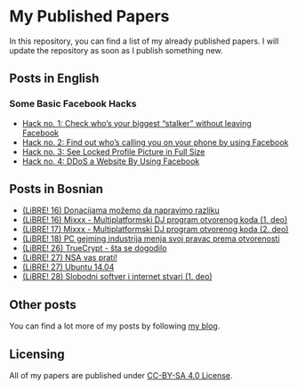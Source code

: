 # My Published Papers

In this repository, you can find a list of my already published papers. I will update the repository as soon as I publish something new.

## Posts in English

### Some Basic Facebook Hacks

* [Hack no. 1: Check who’s your biggest “stalker” without leaving Facebook](https://github.com/aleksandar-todorovic/my-published-papers/blob/master/en/01%20Check%20Who%27s%20Your%20Biggest%20%22Stalker%22%20Without%20Leaving%20Facebook.md)
* [Hack no. 2: Find out who’s calling you on your phone by using Facebook](https://github.com/aleksandar-todorovic/my-published-papers/blob/master/en/02%20Find%20Out%20Who%27s%20Calling%20You%20on%20Your%20Phone%20by%20Using%20Facebook.md)
* [Hack no. 3: See Locked Profile Picture in Full Size](https://github.com/aleksandar-todorovic/my-published-papers/blob/master/en/03%20See%20Locked%20Profile%20Picture%20in%20Full%20Size.md)
* [Hack no. 4: DDoS a Website By Using Facebook](https://github.com/aleksandar-todorovic/my-published-papers/blob/master/en/04%20DDoS%20a%20Website%20By%20Using%20Facebook.md)

## Posts in Bosnian

* [(LiBRE! 16) Donacijama možemo da napravimo razliku](https://github.com/aleksandar-todorovic/my-published-papers/tree/master/bs)
* [(LiBRE! 16) Mixxx - Multiplatformski DJ program otvorenog koda (1. deo)](https://github.com/aleksandar-todorovic/my-published-papers/tree/master/bs)
* [(LiBRE! 17) Mixxx - Multiplatformski DJ program otvorenog koda (2. deo)](https://github.com/aleksandar-todorovic/my-published-papers/tree/master/bs)
* [(LiBRE! 18) PC gejming industrija menja svoj pravac prema otvorenosti](https://github.com/aleksandar-todorovic/my-published-papers/tree/master/bs)
* [(LiBRE! 26) TrueCrypt - šta se dogodilo](https://github.com/aleksandar-todorovic/my-published-papers/tree/master/bs)
* [(LiBRE! 27) NSA vas prati!](https://github.com/aleksandar-todorovic/my-published-papers/tree/master/bs)
* [(LiBRE! 27) Ubuntu 14.04](https://github.com/aleksandar-todorovic/my-published-papers/tree/master/bs)
* [(LiBRE! 28) Slobodni softver i internet stvari (1. deo)](https://github.com/aleksandar-todorovic/my-published-papers/tree/master/bs)

## Other posts

You can find a lot more of my posts by following [my blog](https://aleksandartodorovic.wordpress.com/).

## Licensing

All of my papers are published under [CC-BY-SA 4.0 License](http://creativecommons.org/licenses/by-sa/4.0/).
